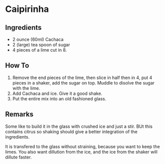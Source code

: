# Caipirinha

## Ingredients

* 2 ounce (60ml) Cachaca
* 2 (large) tea spoon of sugar
* 4 pieces of a lime cut in 8.

## How To

1. Remove the end pieces of the lime, then slice in half then in 4, put 4
   pieces in a shaker, add the sugar on top. Muddle to disolve the sugar with
   the lime.
2. Add Cachaca and ice. Give it a good shake.
3. Put the entire mix into an old fashioned glass.

## Remarks

Some like to build it in the glass with crushed ice and just a stir. BUt this
contains citrus so shaking should give a better integration of the ingredients.

It is transfered to the glass without straining, because you want to keep the limes. You also want dillution from the ice, and the ice from the shaker will
dillute faster.
